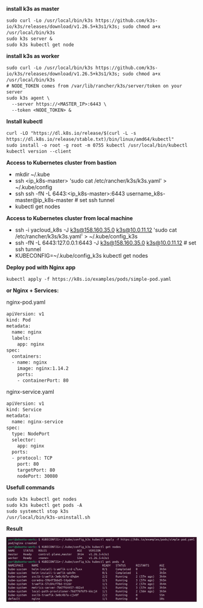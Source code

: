 **install k3s as master**
```
sudo curl -Lo /usr/local/bin/k3s https://github.com/k3s-io/k3s/releases/download/v1.26.5+k3s1/k3s; sudo chmod a+x /usr/local/bin/k3s
sudo k3s server &
sudo k3s kubectl get node
```

**install k3s as worker**
```
sudo curl -Lo /usr/local/bin/k3s https://github.com/k3s-io/k3s/releases/download/v1.26.5+k3s1/k3s; sudo chmod a+x /usr/local/bin/k3s
# NODE_TOKEN comes from /var/lib/rancher/k3s/server/token on your server
sudo k3s agent \
  --server https://<MASTER_IP>:6443 \
  --token <NODE_TOKEN> &
```

**Install kubectl**
```
curl -LO "https://dl.k8s.io/release/$(curl -L -s https://dl.k8s.io/release/stable.txt)/bin/linux/amd64/kubectl"
sudo install -o root -g root -m 0755 kubectl /usr/local/bin/kubectl
kubectl version --client
```

**Access to Kubernetes cluster from bastion**
- mkdir ~/.kube
- ssh <ip_k8s-master> 'sudo cat /etc/rancher/k3s/k3s.yaml' > ~/.kube/config
- ssh ssh -fN -L 6443:<ip_k8s-master>:6443 username_k8s-master@ip_k8s-master    # set ssh tunnel
- kubectl get nodes

**Access to Kubernetes cluster from local machine**
- ssh -i yacloud_k8s -J k3s@158.160.35.0 k3s@10.0.11.12 'sudo cat /etc/rancher/k3s/k3s.yaml' > ~/.kube/config_k3s
- ssh -fN -L 6443:127.0.0.1:6443 -J k3s@158.160.35.0 k3s@10.0.11.12   # set ssh tunnel
- KUBECONFIG=~/.kube/config_k3s kubectl get nodes

**Deploy pod with Nginx app**
```
kubectl apply -f https://k8s.io/examples/pods/simple-pod.yaml
```
**or Nginx + Services:**

nginx-pod.yaml 
```
apiVersion: v1
kind: Pod
metadata:
  name: nginx
  labels:
    app: nginx
spec:
  containers:
  - name: nginx
    image: nginx:1.14.2
    ports:
    - containerPort: 80
```

nginx-service.yaml
```
apiVersion: v1
kind: Service
metadata:
  name: nginx-service
spec:
  type: NodePort
  selector:
    app: nginx
  ports:
  - protocol: TCP
    port: 80        
    targetPort: 80  
    nodePort: 30080
```

**Usefull commands**
```
sudo k3s kubectl get nodes
sudo k3s kubectl get pods -A
sudo systemctl stop k3s
/usr/local/bin/k3s-uninstall.sh
```

**Result**

![k3s](k3s_nginx.png)
